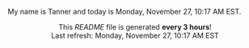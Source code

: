My name is Tanner and today is Monday, November 27, 10:17 AM EST.

<p align="center">This <i>README</i> file is generated <b>every 3 hours</b>!</br>Last refresh: Monday, November 27, 10:17 AM EST<br /></p>
